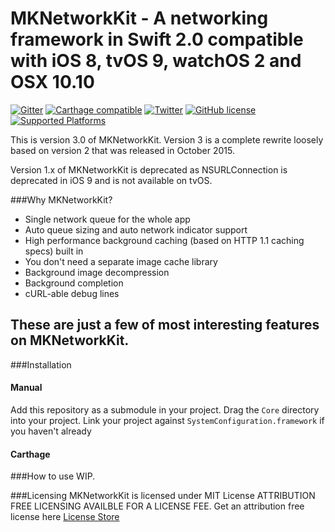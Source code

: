 # MKNetworkKit - A networking framework in Swift 2.0 compatible with iOS 8, tvOS 9, watchOS 2 and OSX 10.10

[![Gitter](https://badges.gitter.im/MugunthKumar/MKNetworkKit-Swift.svg)](https://gitter.im/MugunthKumar/MKNetworkKit-Swift?utm_source=badge&utm_medium=badge&utm_campaign=pr-badge&utm_content=badge)
[![Carthage compatible](https://img.shields.io/badge/Carthage-compatible-4BC51D.svg?style=flat)](https://github.com/Carthage/Carthage)
[![Twitter](https://img.shields.io/badge/twitter-@MugunthKumar-brightgreen.svg?style=flat)](http://twitter.com/MugunthKumar)
[![GitHub license](https://img.shields.io/badge/license-MIT-blue.svg)](https://github.com/MugunthKumar/MKNetworkKit-Swift/blob/master/LICENSE.md)
[![Supported Platforms](https://img.shields.io/badge/platform-iOS%20%7C%20watch%20OS%20%7C%20tvOS%20%7C%20OSX-green.svg.svg)](https://github.com/MugunthKumar/MKNetworkKit-Swift/Wiki)

This is version 3.0 of MKNetworkKit. 
Version 3 is a complete rewrite loosely based on version 2 that was released in October 2015.

Version 1.x of MKNetworkKit is deprecated as NSURLConnection is deprecated in iOS 9 and is not available on tvOS.

###Why MKNetworkKit?

* Single network queue for the whole app
* Auto queue sizing and auto network indicator support
* High performance background caching (based on HTTP 1.1 caching specs) built in
* You don't need a separate image cache library
* Background image decompression
* Background completion
* cURL-able debug lines

These are just a few of most interesting features on MKNetworkKit.
---

###Installation
#### Manual
Add this repository as a submodule in your project.
Drag the `Core` directory into your  project. 
Link your project against `SystemConfiguration.framework` if you haven't already

#### Carthage

###How to use
WIP.

###Licensing
MKNetworkKit is licensed under MIT License
ATTRIBUTION FREE LICENSING AVAILBLE FOR A LICENSE FEE.
Get an attribution free license here [License Store](http://blog.mugunthkumar.com/license-store/)
